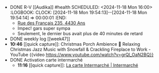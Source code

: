 - DONE R-V [[Audika]] #health 
  SCHEDULED: <2024-11-18 Mon 16:00>
  :LOGBOOK:
  CLOCK: [2024-11-18 Mon 19:54:13]--[2024-11-18 Mon 19:54:14] =>  00:00:01
  :END:
	- [Rue des Français 235, 4430 Ans](https://www.google.com/maps/dir/50.6318,5.525/Centre+Auditif+Audika+Ans,+Rue+des+Français+235,+4430+Ans/@50.6410284,5.5040647,8449m/data=!3m2!1e3!4b1!4m10!4m9!1m1!4e1!1m5!1m1!1s0x47c0fb69ec252c59:0xd60bbdf180f1175d!2m2!1d5.5354854!2d50.6628619!3e3?entry=ttu&g_ep=EgoyMDI0MTExMi4wIKXMDSoASAFQAw%3D%3D)
	- Impec! gars super sympa
	- Seulement, le dernier bus avait plus de 40 minutes de retard
- DONE weekly log [[week47]]
- **10:46** [[quick capture]]:  Christmas Porch Ambience 🎄 Relaxing Christmas Jazz Music with Snowfall & Crackling Fireplace to Work - YouTube {{video https://www.youtube.com/watch?v=grQl_OaN2BQ}}
- DONE Activation carte intermarché
	- **11:16** [[quick capture]]:  [La carte Intermarché | Intermarché](https://www.intermarche.be/la-carte-intermarche/)